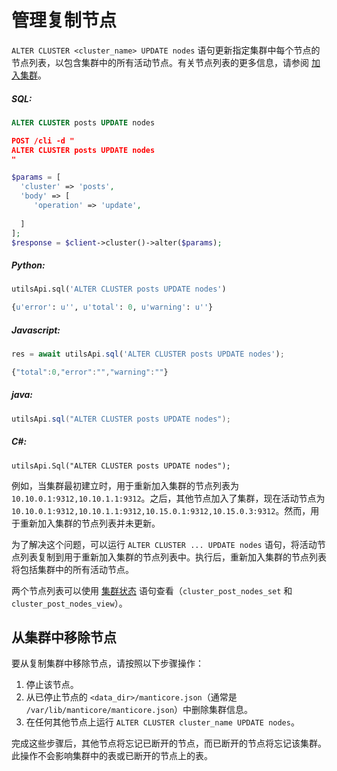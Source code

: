 # 管理复制节点 

<!-- example managing replication nodes 1 -->
`ALTER CLUSTER <cluster_name> UPDATE nodes` 语句更新指定集群中每个节点的节点列表，以包含集群中的所有活动节点。有关节点列表的更多信息，请参阅 [加入集群](../../Creating_a_cluster/Setting_up_replication/Joining_a_replication_cluster.md)。


<!-- intro -->
##### SQL:

<!-- request SQL -->

```sql
ALTER CLUSTER posts UPDATE nodes
```

<!-- request JSON -->

```json
POST /cli -d "
ALTER CLUSTER posts UPDATE nodes
"
```

<!-- request PHP -->

```php
$params = [
  'cluster' => 'posts',
  'body' => [
     'operation' => 'update',
     
  ]
];
$response = $client->cluster()->alter($params); 
```
<!-- intro -->
##### Python:

<!-- request Python -->

```python
utilsApi.sql('ALTER CLUSTER posts UPDATE nodes')
```

<!-- response Python -->
```python
{u'error': u'', u'total': 0, u'warning': u''}
```
<!-- intro -->
##### Javascript:

<!-- request javascript -->

```javascript
res = await utilsApi.sql('ALTER CLUSTER posts UPDATE nodes');
```

<!-- response javascript -->
```javascript
{"total":0,"error":"","warning":""}
```

<!-- intro -->
##### java:

<!-- request Java -->

```java
utilsApi.sql("ALTER CLUSTER posts UPDATE nodes");
```

<!-- intro -->
##### C#:

<!-- request C# -->

```clike
utilsApi.Sql("ALTER CLUSTER posts UPDATE nodes");
```
<!-- end -->

例如，当集群最初建立时，用于重新加入集群的节点列表为 `10.10.0.1:9312,10.10.1.1:9312`。之后，其他节点加入了集群，现在活动节点为 `10.10.0.1:9312,10.10.1.1:9312,10.15.0.1:9312,10.15.0.3:9312`。然而，用于重新加入集群的节点列表并未更新。

为了解决这个问题，可以运行 `ALTER CLUSTER ... UPDATE nodes` 语句，将活动节点列表复制到用于重新加入集群的节点列表中。执行后，重新加入集群的节点列表将包括集群中的所有活动节点。

两个节点列表可以使用 [集群状态](../../Creating_a_cluster/Setting_up_replication/Replication_cluster_status.md) 语句查看（`cluster_post_nodes_set` 和 `cluster_post_nodes_view`）。

## 从集群中移除节点

要从复制集群中移除节点，请按照以下步骤操作：

1. 停止该节点。
2. 从已停止节点的 `<data_dir>/manticore.json`（通常是 `/var/lib/manticore/manticore.json`）中删除集群信息。
3. 在任何其他节点上运行 `ALTER CLUSTER cluster_name UPDATE nodes`。

完成这些步骤后，其他节点将忘记已断开的节点，而已断开的节点将忘记该集群。此操作不会影响集群中的表或已断开的节点上的表。<!-- proofread -->